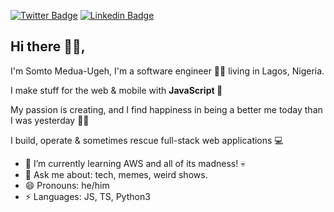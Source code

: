 [![Twitter Badge](https://img.shields.io/badge/-@SomtoUgeh-1ca0f1?style=flat-square&labelColor=1ca0f1&logo=twitter&logoColor=white&link=https://twitter.com/somtougeh)](https://twitter.com/somtougeh) [![Linkedin Badge](https://img.shields.io/badge/-@SomtoUgeh-blue?style=flat-square&logo=Linkedin&logoColor=white&link=https://www.linkedin.com/in/somtochukwu-medua-ugeh-bb9378129/)](https://www.linkedin.com/in/somtochukwu-medua-ugeh-bb9378129/)

## Hi there 👋🏾, 
I'm Somto Medua-Ugeh, I'm a software engineer 👨‍💻 living in Lagos, Nigeria.  

I make stuff for the web & mobile with <b>JavaScript 🤪</b> 

My passion is creating, and I find happiness in being a better me today than I was yesterday 🙏🏾 

I build, operate & sometimes rescue full-stack web applications 💻

- 🌱 I’m currently learning AWS and all of its madness! 💀
- 💬 Ask me about: tech, memes, weird shows.
- 😄 Pronouns: he/him
-  ⚡ Languages: JS, TS, Python3
